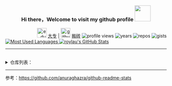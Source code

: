 <h3 align="center"> Hi there，Welcome to visit my github profile <img
            src="https://media.giphy.com/media/mGcNjsfWAjY5AEZNw6/giphy.gif" width="50" /> </h3>
            
  <div align="right">
      <img src="https://media.giphy.com/media/fYSnHlufseco8Fh93Z/giphy.gif" width="30" alt="edu" />
      <a href="http://hnzj.edu.cn/">大专</a> |

   <img src="https://media.giphy.com/media/WUlplcMpOCEmTGBtBW/giphy.gif" width="30" alt="github" />
   <a href="https://github.com/roy-lau">搬砖</a>

   <img src="https://komarev.com/ghpvc/?username=roy-lau&color=brightgreen" alt="profile views" />
   <img src="https://badges.pufler.dev/years/roy-lau" alt="years" />
   <img src="https://badges.pufler.dev/repos/roy-lau" alt="repos" />
   <img src="https://badges.pufler.dev/gists/roy-lau" alt="gists" />
  </div>


<div>

  <a href="https://github.com/roy-lau">
      <img
          src="https://github-readme-stats.vercel.app/api/top-langs/?username=roy-lau&show_icons=true&theme=material-palenight&layout=compact" alt="Most Used Languages" />
  </a>

  <a href="https://github.com/roy-lau">
      <img
          src="https://github-readme-stats.vercel.app/api?username=roy-lau&show_icons=true&theme=material-palenight&count_private=true" alt="roylau's GitHub Stats" />
  </a>

</div>

<hr />
<br />

<details>
 <summary>仓库列表：</summary>


> todo: 使用 github action 动态生成

  <a href="https://github.com/roy-lau/blog">
      <img src="https://github-readme-stats.vercel.app/api/pin/?username=roy-lau&repo=blog&theme=dark" />
  </a>

  <a href="https://github.com/roy-lau/web_list">
      <img src="https://github-readme-stats.vercel.app/api/pin/?username=roy-lau&repo=web_list&theme=radical" />
  </a>

<!--
  <a href="https://github.com/roy-lau/web_project">
      <img src="https://github-readme-stats.vercel.app/api/pin/?username=roy-lau&repo=web_project&theme=gruvbox&count_private=true" />
  </a>
-->

  <a href="https://github.com/roy-lau/nodejs">
      <img src="https://github-readme-stats.vercel.app/api/pin/?username=roy-lau&repo=nodejs&theme=merko" />
  </a>

  <a href="https://github.com/roy-lau/python_stu">
      <img src="https://github-readme-stats.vercel.app/api/pin/?username=roy-lau&repo=python_stu&theme=tokyonight" />
  </a>

  <a href="https://github.com/roy-lau/RSFroum">
      <img src="https://github-readme-stats.vercel.app/api/pin/?username=roy-lau&repo=RSFroum&theme=onedark" />
  </a>

  <a href="https://github.com/roy-lau/github-bigfiles">
      <img src="https://github-readme-stats.vercel.app/api/pin/?username=roy-lau&repo=github-bigfiles&theme=cobalt" />
  </a>

  <a href="https://github.com/roy-lau/tencentcloud-sls">
      <img src="https://github-readme-stats.vercel.app/api/pin/?username=roy-lau&repo=tencentcloud-sls&theme=synthwave" />
  </a>

  <a href="https://github.com/roy-lau/ng-apps">
      <img src="https://github-readme-stats.vercel.app/api/pin/?username=roy-lau&repo=ng-apps&theme=highcontrast" />
  </a>

  <a href="https://github.com/roy-lau/vue">
      <img src="https://github-readme-stats.vercel.app/api/pin/?username=roy-lau&repo=vue&theme=dracula" />
  </a>
  
</details>

<hr />

参考：https://github.com/anuraghazra/github-readme-stats


<!--
**roy-lau/roy-lau** is a ✨ _special_ ✨ repository because its `README.md` (this file) appears on your GitHub profile.

Here are some ideas to get you started:

- 🔭 I’m currently working on ...
- 🌱 I’m currently learning ...
- 👯 I’m looking to collaborate on ...
- 🤔 I’m looking for help with ...
- 💬 Ask me about ...
- 📫 How to reach me: ...
- 😄 Pronouns: ...
- ⚡ Fun fact: ...


-->
